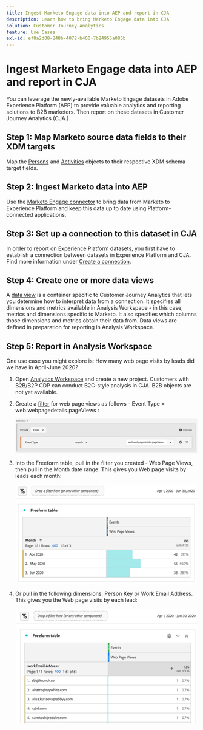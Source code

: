 ```yaml
---
title: Ingest Marketo Engage data into AEP and report in CJA
description: Learn how to bring Marketo Engage data into CJA
solution: Customer Journey Analytics
feature: Use Cases
exl-id: ef8a2d08-848b-4072-b400-7b24955a085b
---
```

# Ingest Marketo Engage data into AEP and report in CJA

You can leverage the newly-available Marketo Engage datasets in Adobe Experience Platform (AEP) to provide valuable analytics and reporting solutions to B2B marketers. Then report on these datasets in Customer Journey Analytics (CJA.)

## Step 1: Map Marketo source data fields to their XDM targets

Map the [Persons](https://experienceleague.adobe.com/docs/experience-platform/sources/connectors/adobe-applications/mapping/marketo.html?lang=en#persons) and [Activities](https://experienceleague.adobe.com/docs/experience-platform/sources/connectors/adobe-applications/mapping/marketo.html?lang=en#activities) objects to their respective XDM schema target fields.

## Step 2: Ingest Marketo data into AEP

Use the [Marketo Engage connector](https://experienceleague.adobe.com/docs/experience-platform/sources/connectors/adobe-applications/marketo/marketo.html?lang=en) to bring data from Marketo to Experience Platform and keep this data up to date using Platform-connected applications.

## Step 3: Set up a connection to this dataset in CJA

In order to report on Experience Platform datasets, you first have to establish a connection between datasets in Experience Platform and CJA. Find more information under [Create a connection](https://experienceleague.adobe.com/docs/analytics-platform/using/cja-connections/create-connection.html?lang=en).

## Step 4: Create one or more data views

A [data view](/help/data-views/data-views.md) is a container specific to Customer Journey Analytics that lets you determine how to interpret data from a connection. It specifies all dimensions and metrics available in Analysis Workspace - in this case, metrics and dimensions specific to Marketo. It also specifies which columns those dimensions and metrics obtain their data from. Data views are defined in preparation for reporting in Analysis Workspace. 

## Step 5: Report in Analysis Workspace

One use case you might explore is: How many web page visits by leads did we have in April-June 2020?

1. Open [Analytics Workspace](/help/analysis-workspace/home.md) and create a new project. 
   Customers with B2B/B2P CDP can conduct B2C-style analysis in CJA. B2B objects are not yet available.

1. Create a [filter](/help/components/filters/create-filters.md) for web page views as follows - Event Type = web.webpagedetails.pageViews : 

   ![](../assets/marketo-filter.png)

1. Into the Freeform table, pull in the filter you created - Web Page Views, then pull in the Month date range. This gives you Web page visits by leads each month:

   ![](../assets/marketo-freeform.png)

1. Or pull in the following dimensions: Person Key or Work Email Address. This gives you the Web page visits by each lead:

   ![](../assets/marketo-freeform2.png)
